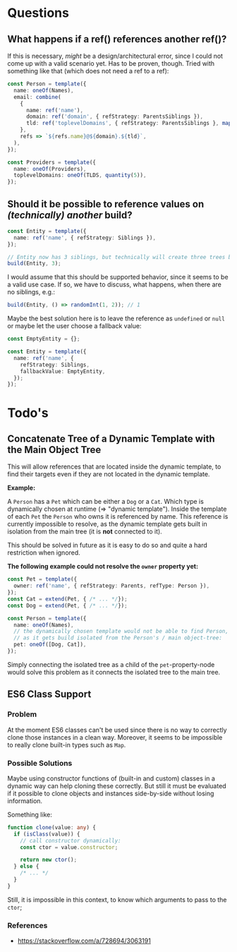 # Questions

## What happens if a ref() references another ref()?

If this is necessary, *might* be a design/architectural error, since I could not come up with a valid scenario yet. Has to be proven, though. Tried with something like that (which does not need a ref to a ref):

```ts
const Person = template({
  name: oneOf(Names),
  email: combine(
    {
      name: ref('name'),
      domain: ref('domain', { refStrategy: ParentsSiblings }),
      tld: ref('toplevelDomains', { refStrategy: ParentsSiblings }, map(tlds => randomItem(tlds))),
    },
    refs => `${refs.name}@${domain}.${tld}`,
  ),
});

const Providers = template({
  name: oneOf(Providers),
  toplevelDomains: oneOf(TLDS, quantity(5)),
});
```

## Should it be possible to reference values on _(technically) another_ build?

```ts
const Entity = template({
  name: ref('name', { refStrategy: Siblings }),
});

// Entity now has 3 siblings, but technically will create three trees because it acts as a root node; each tree for the three entities.
build(Entity, 3);
```

I would assume that this should be supported behavior, since it seems to be a valid use case. If so, we have to discuss, what happens, when there are no siblings, e.g.:

```ts
build(Entity, () => randomInt(1, 2)); // 1
```

Maybe the best solution here is to leave the reference as `undefined` or `null` or maybe let the user choose a fallback value:

```ts
const EmptyEntity = {};

const Entity = template({
  name: ref('name', {
    refStrategy: Siblings,
    fallbackValue: EmptyEntity,
  });
});
```

# Todo's

## Concatenate Tree of a Dynamic Template with the Main Object Tree

This will allow references that are located inside the dynamic template, to find their targets even if they are not located in the dynamic template. 

**Example:**

A `Person` has a `Pet` which can be either a `Dog` or a `Cat`. Which type is dynamically chosen at runtime (=> "dynamic template"). Inside the template of each `Pet` the `Person` who owns it is referenced by name. This reference is currently impossible to resolve, as the dynamic template gets built in isolation from the main tree (it is **not** connected to it).

This should be solved in future as it is easy to do so and quite a hard restriction when ignored.

**The following example could not resolve the `owner` property yet:**

```ts
const Pet = template({
  owner: ref('name', { refStrategy: Parents, refType: Person }),
});
const Cat = extend(Pet, { /* ... */});
const Dog = extend(Pet, { /* ... */});

const Person = template({
  name: oneOf(Names),
  // the dynamically chosen template would not be able to find Person, 
  // as it gets build isolated from the Person's / main object-tree:
  pet: oneOf([Dog, Cat]),
});
```

Simply connecting the isolated tree as a child of the `pet`-property-node would solve this problem as it connects the isolated tree to the main tree.

## ES6 Class Support

### Problem

At the moment ES6 classes can't be used since there is no way to correctly clone those instances in a
clean way. Moreover, it seems to be impossible to really clone built-in types such as `Map`.

### Possible Solutions

Maybe using constructor functions of (built-in and custom) classes in a dynamic way can help
cloning these correctly. But still it must be evaluated if it possible to clone objects and
instances side-by-side without losing information.

Something like:

```ts
function clone(value: any) {
  if (isClass(value)) {
    // call constructor dynamically:
    const ctor = value.constructor;

    return new ctor();
  } else {
    /* ... */
  }
}
```

Still, it is impossible in this context, to know which arguments to pass to the `ctor`;

### References

- https://stackoverflow.com/a/728694/3063191
